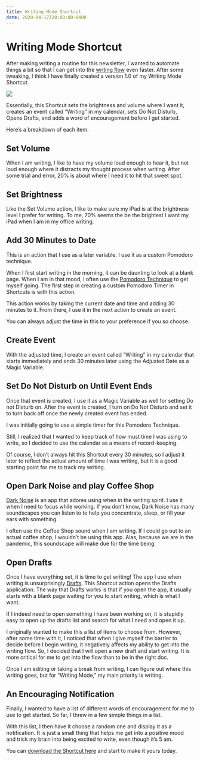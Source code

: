 ```yaml
---
title: Writing Mode Shortcut
date: 2020-04-17T20:00:00-0400
---
```


# Writing Mode Shortcut

After making writing a routine for this newsletter, I wanted to automate things a bit so that I can get into the [writing flow](https://www.writersdigest.com/wd-books/on-writing-fiction-excerpt) even faster. After some tweaking, I think I have finally created a version 1.0 of my Writing Mode Shortcut.

![](https://jeffperry.b-cdn.net/15526fb897.jpg)

Essentially, this Shortcut sets the brightness and volume where I want it, creates an event called “Writing” in my calendar, sets Do Not Disturb, Opens Drafts, and adds a word of encouragement before I get started.

Here’s a breakdown of each item.

Set Volume
----------

When I am writing, I like to have my volume loud enough to hear it, but not loud enough where it distracts my thought process when writing. After some trial and error, 20% is about where I need it to hit that sweet spot.

Set Brightness
--------------

Like the Set Volume action, I like to make sure my iPad is at the brightness level I prefer for writing. To me, 70% seems the be the brightest I want my iPad when I am in my office writing.

Add 30 Minutes to Date
----------------------

This is an action that I use as a later variable. I use it as a custom Pomodoro technique.

When I first start writing in the morning, it can be daunting to look at a blank page. When I am in that mood, I often use the [Pomodoro Technique](https://en.wikipedia.org/wiki/Pomodoro_Technique) to get myself going. The first step in creating a custom Pomodoro Timer in Shortcuts is with this action.

This action works by taking the current date and time and adding 30 minutes to it. From there, I use it in the next action to create an event.

You can always adjust the time in this to your preference if you so choose.

Create Event
------------

With the adjusted time, I create an event called “Writing” in my calendar that starts immediately and ends 30 minutes later using the Adjusted Date as a Magic Variable.

Set Do Not Disturb on Until Event Ends
--------------------------------------

Once that event is created, I use it as a Magic Variable as well for setting Do not Disturb on. After the event is created, I turn on Do Not Disturb and set it to turn back off once the newly created event has ended.

I was initially going to use a simple timer for this Pomodoro Technique.

Still, I realized that I wanted to keep track of how must time I was using to write, so I decided to use the calendar as a means of record-keeping.

Of course, I don’t always hit this Shortcut every 30 minutes, so I adjust it later to reflect the actual amount of time I was writing, but it is a good starting point for me to track my writing.

Open Dark Noise and play Coffee Shop
------------------------------------

[Dark Noise](https://apps.apple.com/us/app/dark-noise/id1465439395) is an app that adores using when in the writing spirit. I use it when I need to focus while working. If you don’t know, Dark Noise has many soundscapes you can listen to to help you concentrate, sleep, or fill your ears with something.

I often use the Coffee Shop sound when I am writing. If I could go out to an actual coffee shop, I wouldn’t be using this app. Alas, because we are in the pandemic, this soundscape will make due for the time being.

Open Drafts
-----------

Once I have everything set, it is time to get writing! The app I use when writing is unsurprisingly [Drafts](https://apps.apple.com/us/app/drafts/id1236254471). This Shortcut action opens the Drafts application. The way that Drafts works is that if you open the app, it usually starts with a blank page waiting for you to start writing, which is what I want.

If I indeed need to open something I have been working on, it is stupidly easy to open up the drafts list and search for what I need and open it up.

I originally wanted to make this a list of items to choose from. However, after some time with it, I noticed that when I give myself the barrier to decide before I begin writing, it negatively affects my ability to get into the writing flow. So, I decided that I will open a new draft and start writing. It is more critical for me to get into the flow than to be in the right doc.

Once I am editing or taking a break from writing, I can figure out where this writing goes, but for “Writing Mode,” my main priority is writing.

An Encouraging Notification
---------------------------

Finally, I wanted to have a list of different words of encouragement for me to use to get started. So far, I threw in a few simple things in a list.

With this list, I then have it choose a random one and display it as a notification. It is just a small thing that helps me get into a positive mood and trick my brain into being excited to write, even though it’s 5 am.

You can [download the Shortcut here](https://www.icloud.com/shortcuts/8bdf0e4d5db0413686cf8fb3e2e106b8) and start to make it yours today.